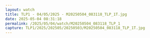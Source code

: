 ```yaml
---
layout: watch
title: TLP1 - 04/05/2025 - M20250504_083118_TLP_1T.jpg
date: 2025-05-04 08:31:18
permalink: /2025/05/04/watch/M20250504_083118_TLP_1
capture: TLP1/2025/202505/20250503/M20250504_083118_TLP_1T.jpg
---
```

